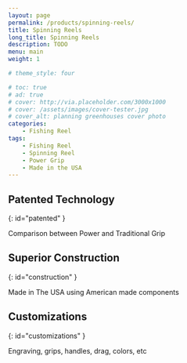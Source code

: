 ```yaml
---
layout: page
permalink: /products/spinning-reels/
title: Spinning Reels
long_title: Spinning Reels
description: TODO
menu: main
weight: 1

# theme_style: four

# toc: true
# ad: true
# cover: http://via.placeholder.com/3000x1000
# cover: /assets/images/cover-tester.jpg
# cover_alt: planning greenhouses cover photo
categories: 
    - Fishing Reel
tags: 
    - Fishing Reel
    - Spinning Reel
    - Power Grip
    - Made in the USA
---
```



## Patented Technology
{: id="patented" }

Comparison between Power and Traditional Grip

## Superior Construction
{: id="construction" }

Made in The USA using American made components

## Customizations
{: id="customizations" }

Engraving, grips, handles, drag, colors, etc